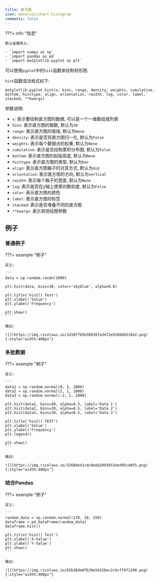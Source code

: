 ```yaml
---
title: 直方图
icon: material/chart-histogram
comments: false
---
```


???+ info "信息"

    默认省略导入:

    - `import numpy as np`
    - `import pandas as pd`
    - `import matplotlib.pyplot as plt`

可以使用`pyplot`中的`hist`函数来绘制柱形图.

`hist`函数语法格式如下:

```
matplotlib.pyplot.hist(x, bins, range, density, weights, cumulative, bottom, histtype, align, orientation, rwidth, log, color, label, stacked, **kwargs)
```

参数说明:

- `x`: 表示要绘制直方图的数据, 可以是一个一维数组或列表
- `bins`: 表示直方图的箱数, 默认为`10`
- `range`: 表示直方图的值域, 默认为`None`
- `density`: 表示是否将直方图归一化, 默认为`False`
- `weights`: 表示每个数据点的权重, 默认为`None`
- `cumulative`: 表示是否绘制累积分布图, 默认为`False`
- `bottom`: 表示直方图的起始高度, 默认为`None`
- `histtype`: 表示直方图的类型, 默认为`bar`
- `align`: 表示直方图箱子的对其方式, 默认为`mid`
- `orientation`: 表示直方图的方向, 默认为`vertical`
- `rwidth`: 表示每个箱子的宽度, 默认为`None`
- `log`: 表示是否在y轴上使用对数刻度, 默认为`False`
- `color`: 表示直方图的颜色
- `label`: 表示直方图的标签
- `stacked`: 表示是否堆叠不同的直方图
- `**kwargs`: 表示其他绘图参数

## 例子

### 普通例子

???+ example "例子"

    定义:

    ```
    data = np.random.randn(1000)

    plt.hist(data, bins=30, color='skyblue', alpha=0.8)

    plt.title('hist() Test')
    plt.xlabel('Value')
    plt.ylabel('Frequency')

    plt.show()
    ```

    输出:

    ![](https://img.ricolxwz.io/1d10ff65b389307a3472e916660216e2.png){:style="width:400px"}

### 多批数据

???+ example "例子"

    定义:

    ```
    data1 = np.random.normal(0, 1, 1000)
    data2 = np.random.normal(2, 1, 1000)
    data3 = np.random.normal(-2, 1, 1000)

    plt.hist(data1, bins=30, alpha=0.5, label='Data 1')
    plt.hist(data2, bins=30, alpha=0.5, label='Data 2')
    plt.hist(data3, bins=30, alpha=0.5, label='Data 3')

    plt.title('hist() TEST')
    plt.xlabel('Value')
    plt.ylabel('Frequency')
    plt.legend()

    plt.show()
    ```

    输出:

    ![](https://img.ricolxwz.io/3268de41cdc8eeb2093b53eed95ce055.png){:style="width:400px"}

### 结合Pandas

???+ example "例子"

    定义:

    ```
    random_data = np.random.normal(170, 10, 250)
    dataframe = pd.DataFrame(random_data)
    dataframe.hist()

    plt.title('hist() Test')
    plt.xlabel('X-Value')
    plt.ylabel('Y-Value')
    plt.show()  
    ```

    输出:

    ![](https://img.ricolxwz.io/65b38de07b39e5431bec2cbcff9f1290.png){:style="width:400px"}

[^1]: Matplotlib 直方图 | 菜鸟教程. (n.d.). Retrieved July 2, 2024, from https://www.runoob.com/matplotlib/matplotlib-hist.html